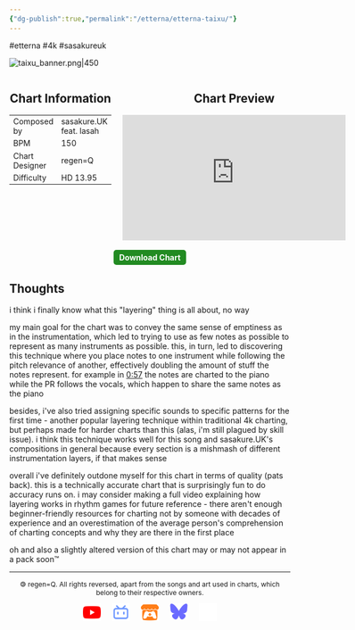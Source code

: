 ```yaml
---
{"dg-publish":true,"permalink":"/etterna/etterna-taixu/"}
---
```


#etterna #4k #sasakureuk 

![taixu_banner.png|450](/img/user/assets/etterna/taixu_banner.png)
<div style="display: flex; gap: 20px;">
	<div>
		<h2 style="text-align: center;">Chart Information</h2>
		<table style="margin-left: auto; margin-right: auto;">
			<tr>
				<td>Composed by</td>
				<td>sasakure.UK feat. lasah</td>
			</tr>
			<tr>
				<td>BPM</td>
				<td>150</td>
			</tr>
			<tr>
				<td>Chart Designer</td>
				<td>regen=Q</td>
			</tr>
			<tr>
				<td>Difficulty</td>
				<td><span class="chart-diff etterna-hd">HD</span> 13.95</td>
			</tr>
		</table>
	</div>
	<div>
	<h2 style="text-align: center;">Chart Preview</h2>
		<iframe width="400" height="225" src="https://www.youtube-nocookie.com/embed/IAQma8bf4mU?si=cdCLi66ARIWmttWB" title="YouTube video player" frameborder="0" allow="accelerometer; autoplay; clipboard-write; encrypted-media; gyroscope; picture-in-picture; web-share" referrerpolicy="strict-origin-when-cross-origin" style="display: block; margin: 0 auto;" allowfullscreen></iframe>
	</div>
</div>
<br>
<div style="display: flex; justify-content: center;">
	<a href="https://github.com/keannyooi/regenq-charting-archive/raw/refs/heads/main/etterna/sasakure.UK%20ft.%20lasah%20-%20taixu.zip" style="color: white; background-color: forestgreen; font-weight: bold; text-decoration: none; border-radius: 5px; padding: 5px 10px;">Download Chart</a>
</div>

## Thoughts

i think i finally know what this "layering" thing is all about, no way

my main goal for the chart was to convey the same sense of emptiness as in the instrumentation, which led to trying to use as few notes as possible to represent as many instruments as possible. this, in turn, led to discovering this technique where you place notes to one instrument while following the pitch relevance of another, effectively doubling the amount of stuff the notes represent. for example in [0:57](https://www.youtube.com/watch?v=IAQma8bf4mU&t=57s) the notes are charted to the piano while the PR follows the vocals, which happen to share the same notes as the piano

besides, i've also tried assigning specific sounds to specific patterns for the first time - another popular layering technique within traditional 4k charting, but perhaps made for harder charts than this (alas, i'm still plagued by skill issue). i think this technique works well for this song and sasakure.UK's compositions in general because every section is a mishmash of different instrumentation layers, if that makes sense

overall i've definitely outdone myself for this chart in terms of quality (pats back). this is a technically accurate chart that is surprisingly fun to do accuracy runs on. i may consider making a full video explaining how layering works in rhythm games for future reference - there aren't enough beginner-friendly resources for charting not by someone with decades of experience and an overestimation of the average person's comprehension of charting concepts and why they are there in the first place

oh and also a slightly altered version of this chart may or may not appear in a pack soon™

---
<p style="text-align: center; font-size: 12px;">🄯 regen=Q. All rights reversed, apart from the songs and art used in charts, which belong to their respective owners.</p>
<div style="display: flex; flex-direction: row; justify-content: center; gap: 20px;">
	<a href="https://www.youtube.com/@regen-Q" target="_blank"><img src="https://raw.githubusercontent.com/keannyooi/regenq-charting-archive/refs/heads/main/youtube.svg" width="32"></a>
	<a href="https://space.bilibili.com/3546594718780149" target="_blank"><img src="https://raw.githubusercontent.com/keannyooi/regenq-charting-archive/refs/heads/main/bilibili.svg" width="32"></a>
	<a href="https://regenq.itch.io/" target="_blank"><img src="https://raw.githubusercontent.com/keannyooi/regenq-charting-archive/refs/heads/main/itch.svg" width="32" target="_blank"></a>
	<a href="https://bsky.app/profile/regen-q.bsky.social" target="_blank"><img src="https://raw.githubusercontent.com/keannyooi/regenq-charting-archive/refs/heads/main/bluesky.svg" width="32"></a>
	<a href="https://github.com/keannyooi" target="_blank"><img src="https://raw.githubusercontent.com/keannyooi/regenq-charting-archive/refs/heads/main/github.svg" width="32"></a>
</div>